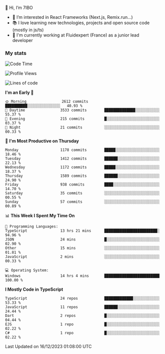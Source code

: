 👋 Hi, I’m 7IBO

- 👀 I’m interested in React Frameworks (Next.js, Remix.run...)
- 📚 I love learning new technologies, projects and open source code (mostly in js/ts)
- 💼 I'm currently working at Fluidexpert (France) as a junior lead developer

### My stats
<!--START_SECTION:waka-->
![Code Time](http://img.shields.io/badge/Code%20Time-362%20hrs%2028%20mins-blue)

![Profile Views](http://img.shields.io/badge/Profile%20Views-0-blue)

![Lines of code](https://img.shields.io/badge/From%20Hello%20World%20I%27ve%20Written-7.4%20million%20lines%20of%20code-blue)

**I'm an Early 🐤** 

```text
🌞 Morning                2612 commits        ██████████░░░░░░░░░░░░░░░   40.93 % 
🌆 Daytime                3533 commits        ██████████████░░░░░░░░░░░   55.37 % 
🌃 Evening                215 commits         █░░░░░░░░░░░░░░░░░░░░░░░░   03.37 % 
🌙 Night                  21 commits          ░░░░░░░░░░░░░░░░░░░░░░░░░   00.33 % 
```
📅 **I'm Most Productive on Thursday** 

```text
Monday                   1178 commits        █████░░░░░░░░░░░░░░░░░░░░   18.46 % 
Tuesday                  1412 commits        ██████░░░░░░░░░░░░░░░░░░░   22.13 % 
Wednesday                1172 commits        █████░░░░░░░░░░░░░░░░░░░░   18.37 % 
Thursday                 1589 commits        ██████░░░░░░░░░░░░░░░░░░░   24.90 % 
Friday                   938 commits         ████░░░░░░░░░░░░░░░░░░░░░   14.70 % 
Saturday                 35 commits          ░░░░░░░░░░░░░░░░░░░░░░░░░   00.55 % 
Sunday                   57 commits          ░░░░░░░░░░░░░░░░░░░░░░░░░   00.89 % 
```


📊 **This Week I Spent My Time On** 

```text
💬 Programming Languages: 
TypeScript               13 hrs 21 mins      ████████████████████████░   94.96 % 
JSON                     24 mins             █░░░░░░░░░░░░░░░░░░░░░░░░   02.90 % 
Other                    15 mins             ░░░░░░░░░░░░░░░░░░░░░░░░░   01.81 % 
JavaScript               2 mins              ░░░░░░░░░░░░░░░░░░░░░░░░░   00.33 % 

💻 Operating System: 
Windows                  14 hrs 4 mins       █████████████████████████   100.00 % 
```

**I Mostly Code in TypeScript** 

```text
TypeScript               24 repos            █████████████░░░░░░░░░░░░   53.33 % 
JavaScript               11 repos            ██████░░░░░░░░░░░░░░░░░░░   24.44 % 
Dart                     2 repos             █░░░░░░░░░░░░░░░░░░░░░░░░   04.44 % 
EJS                      1 repo              █░░░░░░░░░░░░░░░░░░░░░░░░   02.22 % 
C#                       1 repo              █░░░░░░░░░░░░░░░░░░░░░░░░   02.22 % 
```




 Last Updated on 16/12/2023 01:08:00 UTC
<!--END_SECTION:waka-->
